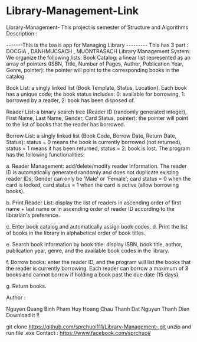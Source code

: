 # Library-Management-Link
Library-Management-
This project is semester of Structure and Algorithms Description :

-------This is the basis app for Managing Library --------- This has 3 part : DOCGiA , DANHMUCSACH , MUONTRASACH Library Management System: We organize the following lists: Book Catalog: a linear list represented as an array of pointers (ISBN, Title, Number of Pages, Author, Publication Year, Genre, pointer): the pointer will point to the corresponding books in the catalog.

Book List: a singly linked list (Book Template, Status, Location). Each book has a unique code; the book status includes: 0: available for borrowing, 1: borrowed by a reader, 2: book has been disposed of.

Reader List: a binary search tree (Reader ID (randomly generated integer), First Name, Last Name, Gender, Card Status, pointer): the pointer will point to the list of books that the reader has borrowed.

Borrow List: a singly linked list (Book Code, Borrow Date, Return Date, Status): status = 0 means the book is currently borrowed (not returned), status = 1 means it has been returned, status = 2: book is lost. The program has the following functionalities:

a. Reader Management: add/delete/modify reader information. The reader ID is automatically generated randomly and does not duplicate existing reader IDs; Gender can only be 'Male' or 'Female'; card status = 0 when the card is locked, card status = 1 when the card is active (allow borrowing books).

b. Print Reader List: display the list of readers in ascending order of first name + last name or in ascending order of reader ID according to the librarian's preference.

c. Enter book catalog and automatically assign book codes. d. Print the list of books in the library in alphabetical order of book titles.

e. Search book information by book title: display ISBN, book title, author, publication year, genre, and the available book codes in the library.

f. Borrow books: enter the reader ID, and the program will list the books that the reader is currently borrowing. Each reader can borrow a maximum of 3 books and cannot borrow if holding a book past the due date (15 days).

g. Return books.

Author :

Nguyen Quang Binh
Pham Huy Hoang
Chau Thanh Dat
Nguyen Thanh Dien
Download it !!

git clone https://github.com/sprchuoi111/Library-Management-.git
unzip and run file .exe Contact : https://www.facebook.com/sprchuoi/
